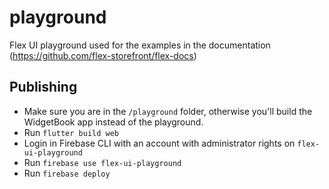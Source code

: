 # playground

Flex UI playground used for the examples in the documentation (https://github.com/flex-storefront/flex-docs)

## Publishing

- Make sure you are in the `/playground` folder, otherwise you'll build the WidgetBook app instead of the playground.
- Run `flutter build web`
- Login in Firebase CLI with an account with administrator rights on `flex-ui-playground`
- Run `firebase use flex-ui-playground`
- Run `firebase deploy`
